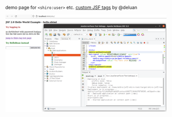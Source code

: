 demo page for `<shiro:user>` etc. [custom JSF tags](https://github.com/deluan/shiro-faces) by @deluan

![start page and NetBeans with shiro.xhtml file opened](doc/demo.png)
